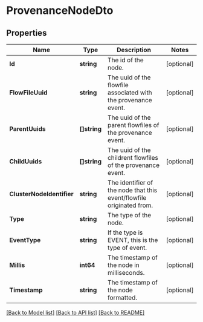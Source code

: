 # ProvenanceNodeDto

## Properties

Name | Type | Description | Notes
------------ | ------------- | ------------- | -------------
**Id** | **string** | The id of the node. | [optional] 
**FlowFileUuid** | **string** | The uuid of the flowfile associated with the provenance event. | [optional] 
**ParentUuids** | **[]string** | The uuid of the parent flowfiles of the provenance event. | [optional] 
**ChildUuids** | **[]string** | The uuid of the childrent flowfiles of the provenance event. | [optional] 
**ClusterNodeIdentifier** | **string** | The identifier of the node that this event/flowfile originated from. | [optional] 
**Type** | **string** | The type of the node. | [optional] 
**EventType** | **string** | If the type is EVENT, this is the type of event. | [optional] 
**Millis** | **int64** | The timestamp of the node in milliseconds. | [optional] 
**Timestamp** | **string** | The timestamp of the node formatted. | [optional] 

[[Back to Model list]](../README.md#documentation-for-models) [[Back to API list]](../README.md#documentation-for-api-endpoints) [[Back to README]](../README.md)


